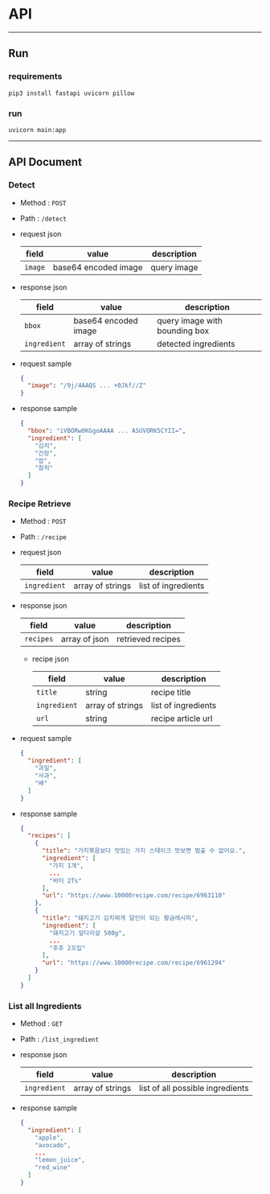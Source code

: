 # API

---

## Run

### requirements
```shell
pip3 install fastapi uvicorn pillow
```

### run
```shell
uvicorn main:app
```

---

## API Document

### Detect

- Method : `POST`
- Path : `/detect`
- request json

    | field | value                |description|
    |-------|----------------------|---|
    | `image` | base64 encoded image |query image|

- response json

    | field | value               |description|
    |-------|---------------------|--|
    | `bbox` | base64 encoded image|query image with bounding box|
    | `ingredient`| array of strings|detected ingredients|

- request sample
    ```json
    {
      "image": "/9j/4AAQS ... +0Jkf//Z"
    }
    ```

- response sample
    ```json
    {
      "bbox": "iVBORw0KGgoAAAA ... ASUVORK5CYII=", 
      "ingredient": [
        "김치", 
        "간장", 
        "밥", 
        "참치"
      ]
    }
    ```

### Recipe Retrieve


- Method : `POST`
- Path : `/recipe`
- request json

    | field      | value           | description         |
    |------------|-----------------|---------------------|
    | `ingredient` | array of strings | list of ingredients |

- response json

    | field   | value        | description       |
    |---------|--------------|-------------------|
    | `recipes` | array of json | retrieved recipes |
  - recipe json

    | field | value            | description        |
    |-------|------------------|--------------------|
    | `title` | string           | recipe title       |
    | `ingredient` | array of strings | list of ingredients         |
    | `url`   | string           | recipe article url |
    


- request sample
    ```json
    {
      "ingredient": [
        "과일", 
        "사과", 
        "배"
      ]
    }
    ```

- response sample
    ```json
    {
      "recipes": [
        {
          "title": "가지볶음보다 맛있는 가지 스테이크 맛보면 멈출 수 없어요.",
          "ingredient": [
            "가지 1개",
            ...
            "버터 2Ts"
          ],
          "url": "https://www.10000recipe.com/recipe/6963110"
        },
        {
          "title": "돼지고기 김치찌개 달인이 되는 황금레시피",
          "ingredient": [
            "돼지고기 앞다리살 500g",
            ...
            "후추 2꼬집"
          ],
          "url": "https://www.10000recipe.com/recipe/6961294"
        }
      ]
    }
    
    ```


### List all Ingredients

- Method : `GET`
- Path : `/list_ingredient`
- response json

    | field   | value            | description                      |
    |---------|------------------|----------------------------------|
    | `ingredient` | array of strings | list of all possible ingredients |

- response sample

    ```json
    {
      "ingredient": [
        "apple",
        "avocado",
        ...
        "lemon_juice",
        "red_wine"
      ]
    }
    ```


